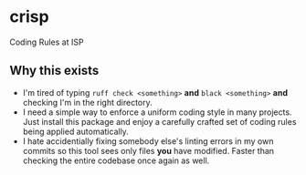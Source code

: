 # crisp

Coding Rules at ISP

## Why this exists

* I'm tired of typing `ruff check <something>` **and** `black <something>` **and**
checking I'm in the right directory.
* I need a simple way to enforce a uniform coding style in many projects. Just install
this package and enjoy a carefully crafted set of coding rules being applied
automatically.
* I hate accidentially fixing somebody else's linting errors in my own commits so this
tool sees only files **you** have modified. Faster than checking the entire codebase
once again as well.
